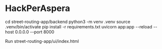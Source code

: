 # HackPerAspera
cd street-routing-app/backend
python3 -m venv .venv
source .venv/bin/activate
pip install -r requirements.txt 
uvicorn app:app --reload --host 0.0.0.0 --port 8000

Run street-routing-app/ui/index.html